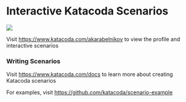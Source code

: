 # Interactive Katacoda Scenarios

[![](http://shields.katacoda.com/katacoda/akarabelnikov/count.svg)](https://www.katacoda.com/akarabelnikov "Get your profile on Katacoda.com")

Visit https://www.katacoda.com/akarabelnikov to view the profile and interactive scenarios

### Writing Scenarios
Visit https://www.katacoda.com/docs to learn more about creating Katacoda scenarios

For examples, visit https://github.com/katacoda/scenario-example
